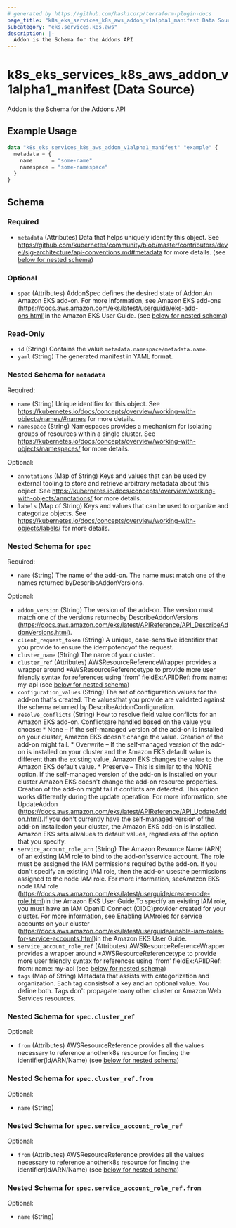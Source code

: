 ```yaml
---
# generated by https://github.com/hashicorp/terraform-plugin-docs
page_title: "k8s_eks_services_k8s_aws_addon_v1alpha1_manifest Data Source - terraform-provider-k8s"
subcategory: "eks.services.k8s.aws"
description: |-
  Addon is the Schema for the Addons API
---
```


# k8s_eks_services_k8s_aws_addon_v1alpha1_manifest (Data Source)

Addon is the Schema for the Addons API

## Example Usage

```terraform
data "k8s_eks_services_k8s_aws_addon_v1alpha1_manifest" "example" {
  metadata = {
    name      = "some-name"
    namespace = "some-namespace"
  }
}
```

<!-- schema generated by tfplugindocs -->
## Schema

### Required

- `metadata` (Attributes) Data that helps uniquely identify this object. See https://github.com/kubernetes/community/blob/master/contributors/devel/sig-architecture/api-conventions.md#metadata for more details. (see [below for nested schema](#nestedatt--metadata))

### Optional

- `spec` (Attributes) AddonSpec defines the desired state of Addon.An Amazon EKS add-on. For more information, see Amazon EKS add-ons (https://docs.aws.amazon.com/eks/latest/userguide/eks-add-ons.html)in the Amazon EKS User Guide. (see [below for nested schema](#nestedatt--spec))

### Read-Only

- `id` (String) Contains the value `metadata.namespace/metadata.name`.
- `yaml` (String) The generated manifest in YAML format.

<a id="nestedatt--metadata"></a>
### Nested Schema for `metadata`

Required:

- `name` (String) Unique identifier for this object. See https://kubernetes.io/docs/concepts/overview/working-with-objects/names/#names for more details.
- `namespace` (String) Namespaces provides a mechanism for isolating groups of resources within a single cluster. See https://kubernetes.io/docs/concepts/overview/working-with-objects/namespaces/ for more details.

Optional:

- `annotations` (Map of String) Keys and values that can be used by external tooling to store and retrieve arbitrary metadata about this object. See https://kubernetes.io/docs/concepts/overview/working-with-objects/annotations/ for more details.
- `labels` (Map of String) Keys and values that can be used to organize and categorize objects. See https://kubernetes.io/docs/concepts/overview/working-with-objects/labels/ for more details.


<a id="nestedatt--spec"></a>
### Nested Schema for `spec`

Required:

- `name` (String) The name of the add-on. The name must match one of the names returned byDescribeAddonVersions.

Optional:

- `addon_version` (String) The version of the add-on. The version must match one of the versions returnedby DescribeAddonVersions (https://docs.aws.amazon.com/eks/latest/APIReference/API_DescribeAddonVersions.html).
- `client_request_token` (String) A unique, case-sensitive identifier that you provide to ensure the idempotencyof the request.
- `cluster_name` (String) The name of your cluster.
- `cluster_ref` (Attributes) AWSResourceReferenceWrapper provides a wrapper around *AWSResourceReferencetype to provide more user friendly syntax for references using 'from' fieldEx:APIIDRef:	from:	  name: my-api (see [below for nested schema](#nestedatt--spec--cluster_ref))
- `configuration_values` (String) The set of configuration values for the add-on that's created. The valuesthat you provide are validated against the schema returned by DescribeAddonConfiguration.
- `resolve_conflicts` (String) How to resolve field value conflicts for an Amazon EKS add-on. Conflictsare handled based on the value you choose:   * None – If the self-managed version of the add-on is installed on your   cluster, Amazon EKS doesn't change the value. Creation of the add-on might   fail.   * Overwrite – If the self-managed version of the add-on is installed   on your cluster and the Amazon EKS default value is different than the   existing value, Amazon EKS changes the value to the Amazon EKS default   value.   * Preserve – This is similar to the NONE option. If the self-managed   version of the add-on is installed on your cluster Amazon EKS doesn't   change the add-on resource properties. Creation of the add-on might fail   if conflicts are detected. This option works differently during the update   operation. For more information, see UpdateAddon (https://docs.aws.amazon.com/eks/latest/APIReference/API_UpdateAddon.html).If you don't currently have the self-managed version of the add-on installedon your cluster, the Amazon EKS add-on is installed. Amazon EKS sets allvalues to default values, regardless of the option that you specify.
- `service_account_role_arn` (String) The Amazon Resource Name (ARN) of an existing IAM role to bind to the add-on'sservice account. The role must be assigned the IAM permissions required bythe add-on. If you don't specify an existing IAM role, then the add-on usesthe permissions assigned to the node IAM role. For more information, seeAmazon EKS node IAM role (https://docs.aws.amazon.com/eks/latest/userguide/create-node-role.html)in the Amazon EKS User Guide.To specify an existing IAM role, you must have an IAM OpenID Connect (OIDC)provider created for your cluster. For more information, see Enabling IAMroles for service accounts on your cluster (https://docs.aws.amazon.com/eks/latest/userguide/enable-iam-roles-for-service-accounts.html)in the Amazon EKS User Guide.
- `service_account_role_ref` (Attributes) AWSResourceReferenceWrapper provides a wrapper around *AWSResourceReferencetype to provide more user friendly syntax for references using 'from' fieldEx:APIIDRef:	from:	  name: my-api (see [below for nested schema](#nestedatt--spec--service_account_role_ref))
- `tags` (Map of String) Metadata that assists with categorization and organization. Each tag consistsof a key and an optional value. You define both. Tags don't propagate toany other cluster or Amazon Web Services resources.

<a id="nestedatt--spec--cluster_ref"></a>
### Nested Schema for `spec.cluster_ref`

Optional:

- `from` (Attributes) AWSResourceReference provides all the values necessary to reference anotherk8s resource for finding the identifier(Id/ARN/Name) (see [below for nested schema](#nestedatt--spec--cluster_ref--from))

<a id="nestedatt--spec--cluster_ref--from"></a>
### Nested Schema for `spec.cluster_ref.from`

Optional:

- `name` (String)



<a id="nestedatt--spec--service_account_role_ref"></a>
### Nested Schema for `spec.service_account_role_ref`

Optional:

- `from` (Attributes) AWSResourceReference provides all the values necessary to reference anotherk8s resource for finding the identifier(Id/ARN/Name) (see [below for nested schema](#nestedatt--spec--service_account_role_ref--from))

<a id="nestedatt--spec--service_account_role_ref--from"></a>
### Nested Schema for `spec.service_account_role_ref.from`

Optional:

- `name` (String)
